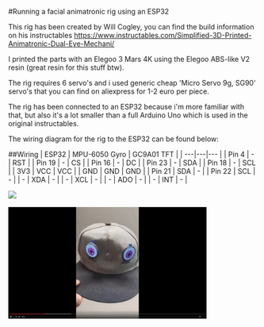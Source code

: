 #Running a facial animatronic rig using an ESP32

This rig has been created by Will Cogley, you can find the build information on his instructables
https://www.instructables.com/Simplified-3D-Printed-Animatronic-Dual-Eye-Mechani/

I printed the parts with an Elegoo 3 Mars 4K using the Elegoo ABS-like V2 resin (great resin for this stuff btw).

The rig requires 6 servo's and i used generic cheap 'Micro Servo 9g, SG90' servo's that you can find on aliexpress for 1-2 euro per piece.

The rig has been connected to an ESP32 because i'm more familiar with that, but also it's a lot smaller than a full Arduino Uno which is used in the original instructables.

The wiring diagram for the rig to the ESP32 can be found below:

##Wiring
| ESP32 | MPU-6050 Gyro | GC9A01 TFT |
| ---|---|--- |
| Pin 4 | - | RST |
| Pin 19 | - | CS |
| Pin 16 | - | DC |
| Pin 23 | - | SDA |
| Pin 18 | - | SCL |
| 3V3 | VCC | VCC |
| GND | GND | GND |
| Pin 21 | SDA | - |
| Pin 22 | SCL | - |
| - | XDA | - |
| - | XCL | - |
| - | ADO | - |
| - | INT | - |

<img src="https://github.com/IamIamI/Gyro_HAT/blob/main/images/IMG_20230715_161058.jpg?raw=true" width="400" />

[<img src="https://github.com/IamIamI/Gyro_HAT/blob/main/images/video3-3.jpg" width="400"/>](https://youtube.com/shorts/zsiIzT4D0e4)
